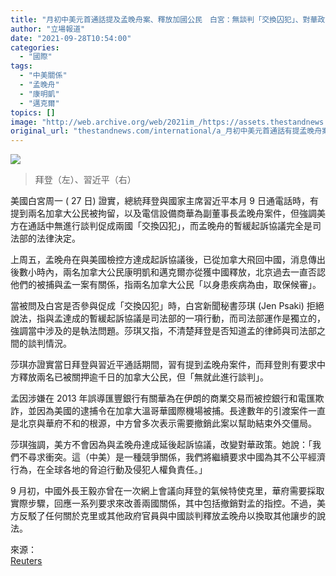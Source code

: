 ```yaml
---
title: "月初中美元首通話提及孟晚舟案、釋放加國公民　白宮：無談判「交換囚犯」、對華政策不變"
author: "立場報道"
date: "2021-09-28T10:54:00"
categories:
  - "國際"
tags:
  - "中美關係"
  - "孟晚舟"
  - "康明凱"
  - "邁克爾"
topics: []
image: "http://web.archive.org/web/2021im_/https://assets.thestandnews.com/media/photos/biden-08.png"
original_url: "thestandnews.com/international/a_月初中美元首通話有提孟晚舟案釋放加國公民-白宮無談判交換囚犯對華政策不變"
---
```

![](http://web.archive.org/web/2021im_/https://assets.thestandnews.com/media/photos/biden-08.png)
> 拜登（左）、習近平（右）

美國白宮周一 ( 27 日) 證實，總統拜登與國家主席習近平本月 9 日通電話時，有提到兩名加拿大公民被拘留，以及電信設備商華為副董事長孟晚舟案件，但強調美方在通話中無進行談判促成兩國「交換囚犯」，而孟晚舟的暫緩起訴協議完全是司法部的法律決定。

上周五，孟晚舟在與美國檢控方達成起訴協議後，已從加拿大飛回中國，消息傳出後數小時內，兩名加拿大公民康明凱和邁克爾亦從獲中國釋放，北京過去一直否認他們的被捕與孟一案有關係，指兩名加拿大公民「以身患疾病為由，取保候審」。

當被問及白宮是否參與促成「交換囚犯」時，白宮新聞秘書莎琪 (Jen Psaki) 拒絕說法，指與孟達成的暫緩起訴協議是司法部的一項行動，而司法部運作是獨立的，強調當中涉及的是執法問題。莎琪又指，不清楚拜登是否知道孟的律師與司法部之間的談判情況。

莎琪亦證實當日拜登與習近平通話期間，習有提到孟晚舟案件，而拜登則有要求中方釋放兩名已被關押逾千日的加拿大公民，但「無就此進行談判」。

孟因涉嫌在 2013 年誤導匯豐銀行有關華為在伊朗的商業交易而被控銀行和電匯欺詐，並因為美國的逮捕令在加拿大溫哥華國際機場被捕。長達數年的引渡案件一直是北京與華府不和的根源，中方曾多次表示需要撤銷此案以幫助結束外交僵局。

莎琪強調，美方不會因為與孟晚舟達成延後起訴協議，改變對華政策。她說：「我們不尋求衝突。這（中美）是一種競爭關係，我們將繼續要求中國為其不公平經濟行為，在全球各地的脅迫行動及侵犯人權負責任。」

9 月初，中國外長王毅亦曾在一次網上會議向拜登的氣候特使克里，華府需要採取實際步驟，回應一系列要求來改善兩國關係，其中包括撤銷對孟的指控。不過，美方反駁了任何關於克里或其他政府官員與中國談判釋放孟晚舟以換取其他讓步的說法。

來源：  
[Reuters](http://web.archive.org/web/20211229132946/https://www.reuters.com/world/china/white-house-xi-raised-case-huawei-cfo-recent-call-with-biden-2021-09-27/)